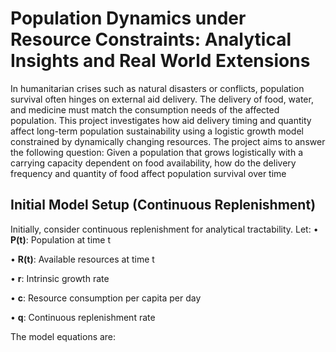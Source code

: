 # Population Dynamics under Resource Constraints: Analytical Insights and Real World Extensions
In humanitarian crises such as natural disasters or conflicts, population survival often
 hinges on external aid delivery. The delivery of food, water, and medicine must match
 the consumption needs of the affected population. This project investigates how aid
 delivery timing and quantity affect long-term population sustainability using a logistic
 growth model constrained by dynamically changing resources.
 The project aims to answer the following question: Given a population that grows
 logistically with a carrying capacity dependent on food availability, how do the delivery
 frequency and quantity of food affect population survival over time

## Initial Model Setup (Continuous Replenishment)
Initially, consider continuous replenishment for analytical tractability. Let:
  • **P(t)**: Population at time t
 
  • **R(t)**: Available resources at time t
 
  • **r**: Intrinsic growth rate
 
  • **c**: Resource consumption per capita per day
 
  • **q**: Continuous replenishment rate
 
The model equations are:
